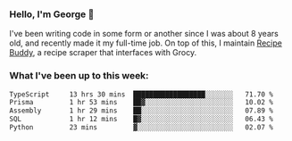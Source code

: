 ### Hello, I'm George 👋

I've been writing code in some form or another since I was about 8 years old, and recently made it my full-time job. On top of this, I maintain [Recipe Buddy](https://github.com/georgegebbett/recipe-buddy), a recipe scraper that interfaces with Grocy.  

<!--
**georgegebbett/georgegebbett** is a ✨ _special_ ✨ repository because its `README.md` (this file) appears on your GitHub profile.

Here are some ideas to get you started:

- 🔭 I’m currently working on ...
- 🌱 I’m currently learning ...
- 👯 I’m looking to collaborate on ...
- 🤔 I’m looking for help with ...
- 💬 Ask me about ...
- 📫 How to reach me: ...
- 😄 Pronouns: ...
- ⚡ Fun fact: ...
-->

### What I've been up to this week:
<!--START_SECTION:waka-->

```txt
TypeScript     13 hrs 30 mins  ██████████████████░░░░░░░   71.70 %
Prisma         1 hr 53 mins    ██▓░░░░░░░░░░░░░░░░░░░░░░   10.02 %
Assembly       1 hr 29 mins    ██░░░░░░░░░░░░░░░░░░░░░░░   07.89 %
SQL            1 hr 12 mins    █▓░░░░░░░░░░░░░░░░░░░░░░░   06.43 %
Python         23 mins         ▓░░░░░░░░░░░░░░░░░░░░░░░░   02.07 %
```

<!--END_SECTION:waka-->
